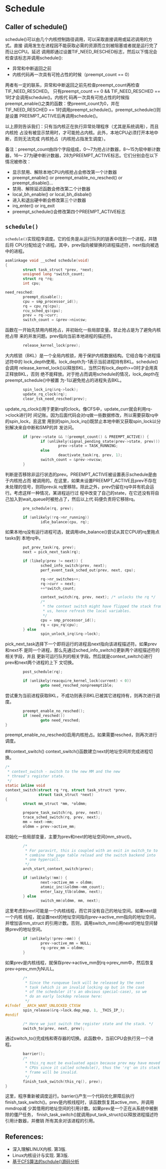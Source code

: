 # Schedule


## Caller of schedule()
schedule()可以由几个内核控制路径调用，可以采取直接调用或延迟调用的方式。直接
调用发生在进程因不能获取必需的资源而立刻被阻塞或者就是运行完了而让出CPU。延迟
调用即通过设置TIF_NEED_RESCHED标志，然后以下情况会检查该标志并调用schedule():
- 异常和中断返回之前
- 内核代码再一次具有可抢占性的时候（preempt_count == 0）

两者有一定的联系，异常和中断返回之前先检查preempt_count再检查TIF_NEED_RESCHED。
只有preempt_count == 0 && TIF_NEED_RESCHED == 1时才会调用schedule()。内核代
码再一次具有可抢占性的时候指preempt_enable()之类的函数：使preemt_count为0，并在
TIF_NEED_RESCHED == 1时调用preempt_schedule()。preempt_schedule()则是设置
PREEMPT_ACTIVE后再调用schedule()。

以上原则告诉我们：只有当内核正在执行异常处理程序（尤其是系统调用），而且内核抢
占没有被显示禁用时，才可能抢占内核。此外，本地CPU必须打开本地中断，否则无法完成
内核抢占（内核抢占指发生调度）。

备注：preempt_count由四个字段组成，0～7为抢占计数器，8～15为软中断计数器，16～
27为硬中断计数器，28为PREEMPT_ACTIVE标志。它们分别会在以下情况被修改：
- 显示禁用、解除本地CPU内核抢占会修改第一个计数器
 - preempt_enable() or preempt_enable_no_resched() or preempt_disable()...
- 禁用、解除延迟函数会修改第二个计数器
 - local_bh_enable() or local_bh_disbale()
- 进入和退出硬中断会修改第三个计数器
 - irq_enter() or irq_exit
- preempt_schedule()会修改第四个PREEMPT_ACTIVE标志


## `schedule()`
`schedule()`实现程序调度。它的任务是从运行队列的链表中找到一个进程，并随后将
CPU分配给这个进程。其中，prev指向被替换的进程描述符，next指向被选中的进程。

```c
asmlinkage void __sched schedule(void)
{
        struct task_struct *prev, *next;
        unsigned long *switch_count;
        struct rq *rq;
        int cpu;

need_resched:
        preempt_disable();
        cpu = smp_processor_id();
        rq = cpu_rq(cpu);
        rcu_sched_qs(cpu);
        prev = rq->curr;
        switch_count = &prev->nivcsw;
```

函数在一开始先禁用内核抢占，并初始化一些局部变量。禁止抢占是为了避免内核抢占带
来的并发问题。prev指向当前本地进程的描述符。

```c
        release_kernel_lock(prev);
```

大内核锁（BKL）是一个全局内核锁，用于保护内核数据结构。它结合每个进程描述符中的
lock_depth使用。lock_depth为-1表示当前进程持有BKL。schedule()会调用
release_kernel_lock()以释放BKL，当然只有lock_depth>=0时才会用真正释放BKL，否则
绝不能释放。对于抢占而调用schedule的情况，lock_depth在preempt_schedule()中被置
为-1以避免抢占的进程失去BKL。

```c
        spin_lock_irq(&rq->lock);
        update_rq_clock(rq);
        clear_tsk_need_resched(prev);

```

update_rq_clock()用于更新rq的clock。像CFS中，update_curr就会利用rq->clock进行时
间记账。因为后面代码会对rq做一些数据修改，所以需要获取rq中的spin_lock，且这里
用到的spin_lock_irq()既禁止本地中断又获取spin_lock以分别解决来自中断和SMP的并
发访问。

```c
        if (prev->state && !(preempt_count() & PREEMPT_ACTIVE)) {
                if (unlikely(signal_pending_state(prev->state, prev)))
                        prev->state = TASK_RUNNING;
                else
                        deactivate_task(rq, prev, 1);
                switch_count = &prev->nvcsw;
        }
```

判断是否移除非运行状态的prev。PREEMPT_ACTIVE被设置表示schedule是由于内核抢占而
被调用的。在这里，如果未设置PREEMPT_ACTIVE且prev不存在未处理的信号，则将prev从
rq里移除。除此之外，prev仍留在rq中并有机会运行。考虑这样一种情况，某进程运行过
程中改变了自己的state，在它还没有将自己加入到wait_queue时被抢占了，然后以上代
码便负责将它移除rq。

```c
        pre_schedule(rq, prev);

        if (unlikely(!rq->nr_running))
                idle_balance(cpu, rq);
```

如果本地rq没有运行进程可选，就调用idle_balance()尝试从其它CPU的rq里拖点tasks到
本地rq中。

```c
        put_prev_task(rq, prev);
        next = pick_next_task(rq);

        if (likely(prev != next)) {
                sched_info_switch(prev, next);
                perf_event_task_sched_out(prev, next, cpu);

                rq->nr_switches++;
                rq->curr = next;
                ++*switch_count;

                context_switch(rq, prev, next); /* unlocks the rq */
                /*
                 * the context switch might have flipped the stack from under
                 * us, hence refresh the local variables.
                 */
                cpu = smp_processor_id();
                rq = cpu_rq(cpu);
        } else
                spin_unlock_irq(&rq->lock);
```

pick_next_task选择下一个即将运行的进程且next指向该进程描述符。如果prev和next不
是同一个进程，那么先通过sched_info_switch()更新两个进程描述符的相关字段，并且
更新可运行队列的相关字段。然后就是context_switch()进行prev和next两个进程的上下
文切换。

```c
        post_schedule(rq);

        if (unlikely(reacquire_kernel_lock(current) < 0))
                goto need_resched_nonpreemptible;

```

尝试重为当前进程获取BKL，不成功则表示BKL已被其它进程持有，则再次进行调度。

```c
        preempt_enable_no_resched();
        if (need_resched())
                goto need_resched;
}
```

preempt_enable_no_resched()启用内核抢占。如果需要resched，则再次进行调度。


##context_switch()
context_switch()函数建立next的地址空间并完成进程切换。

```c
/*
 * context_switch - switch to the new MM and the new
 * thread's register state.
 */
static inline void
context_switch(struct rq *rq, struct task_struct *prev,
               struct task_struct *next)
{
        struct mm_struct *mm, *oldmm;

        prepare_task_switch(rq, prev, next);
        trace_sched_switch(rq, prev, next);
        mm = next->mm;
        oldmm = prev->active_mm;

```

初始化一些局部变量，主要为prev和next的地址空间(mm_struct)。

```c
        /*
         * For paravirt, this is coupled with an exit in switch_to to
         * combine the page table reload and the switch backend into
         * one hypercall.
         */
        arch_start_context_switch(prev);

        if (unlikely(!mm)) {
                next->active_mm = oldmm;
                atomic_inc(&oldmm->mm_count);
                enter_lazy_tlb(oldmm, next);
        } else
                switch_mm(oldmm, mm, next);
```

这里考虑到next可能是一个内核线程，而它并没有自己的地址空间。如果next是一个内核
线程，就设置next的地址空间指向prev->active_mm指向的地址空间，并增加该mm_struct
的引用计数。否则，调用switch_mm()用next的地址空间替换prev的地址空间。


```c
        if (unlikely(!prev->mm)) {
                prev->active_mm = NULL;
                rq->prev_mm = oldmm;
        }
```

如果prev是内核线程，就保存prev->active_mm到rq->prev_mm中，然后恢复
prev->prev_mm为NULL。

```c
        /*
         * Since the runqueue lock will be released by the next
         * task (which is an invalid locking op but in the case
         * of the scheduler it's an obvious special-case), so we
         * do an early lockdep release here:
         */
#ifndef __ARCH_WANT_UNLOCKED_CTXSW
        spin_release(&rq->lock.dep_map, 1, _THIS_IP_);
#endif

        /* Here we just switch the register state and the stack. */
        switch_to(prev, next, prev);
```

通过switch_to()完成栈和寄存器的切换。此函数中，当前CPU会执行另一个进程。

```c
        barrier();
        /*
         * this_rq must be evaluated again because prev may have moved
         * CPUs since it called schedule(), thus the 'rq' on its stack
         * frame will be invalid.
         */
        finish_task_switch(this_rq(), prev);
}
```

这里，程序重新被调度运行。barrier()产生一个代码优化屏障后执行
finish_task_switch()。prev是内核线程时，该函数恢复其active_mm，并调用mmdrop减
少其借用的地址空间的引用计数。如果prev是一个正在从系统中被删除的僵尸任务，
finish_task_switch()就调用put_task_struct()以释放进程描述符引用计数器，并撤销
所有其余对该进程的引用。


## References:
- 深入理解LINUX内核. 第3版.
- Linux内核设计与实现. 第3版.
- [基于CFS算法的schdule()源码分析](http://edsionte.com/techblog/archives/3819)

